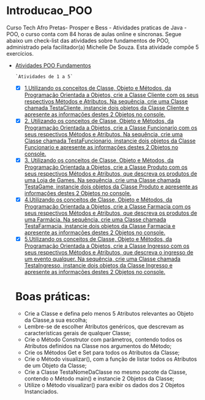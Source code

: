 # Introducao_POO
Curso Tech Afro Pretas- Prosper e Bess - Atividades praticas de Java - POO, o curso conta com 84 horas de aulas online e síncronas. Segue abaixo um check-list das atividades sobre fundamentos de POO, administrado pela facilitador(a) Michelle De Souza. 
Esta atividade compõe 5 exercícios. 

- [Atividades POO Fundamentos](#atividades-POO-Fundamentos)

  
      `Atividades de 1 a 5`
    - [x] [1.Utilizando os conceitos de Classe, Objeto e Métodos, da Programação Orientada a Objetos, crie a Classe Cliente com os seus respectivos Métodos e Atributos. Na sequência, crie uma Classe chamada TestaCliente, instancie dois objetos da Classe Cliente e apresente as informações destes 2 Objetos no console.](#1-#Utilizando-os-conceitos-de-Classe-Objeto-e-Métodos-da-Programação-Orientada-a-Objetos-crie-a-Classe-Cliente-com-os-seus-respectivos-Métodos-e-Atributos-Na-sequência-crie-uma-Classe-chamada-TestaCliente-instancie-dois-objetos-da-Classe-Cliente-e-apresente-as-informações-destes-2-Objetos-no-console)  
     - [x] [2. Utilizando os conceitos de Classe, Objeto e Métodos, da Programação Orientada a Objetos, crie a Classe Funcionario com os seus respectivos Métodos e Atributos. Na sequência, crie uma Classe chamada TestaFuncionario, instancie dois objetos da Classe Funcionario e apresente as informações destes 2 Objetos no console.](#2-#Utilizando-os-conceitos-de-Classe-Objeto-e-Métodos-da-Programação-Orientada-a-Objetos-crie-a-Classe-Funcionario-com-os-seus-respectivos-Métodos-e-Atributos-Na-sequência-crie-uma-Classe-chamada-TestaFuncionario-instancie-dois-objetos-da-Classe-Funcionario-e-apresente-as-informações-destes-2-Objetos-no-console)
    - [x] [3. Utilizando os conceitos de Classe, Objeto e Métodos, da Programação Orientada a Objetos, crie a Classe Produto com os seus respectivos Métodos e Atributos, que descreva os produtos de uma Loja de Games. Na sequência, crie uma Classe chamada TestaGame, instancie dois objetos da Classe Produto e apresente as informações destes 2 Objetos no console.](#3-#Utilizando-os-conceitos-de-Classe-Objeto-e-Métodos-da-Programação-Orientada-a-Objetos-crie-a-Classe-Produto-com-os-seus-respectivos-Métodos-e-Atributos-que-descreva-os-produtos-de-uma-Loja-de-Games-Na-sequência-crie-uma-Classe-chamada-TestaGame-instancie-dois-objetos-da-Classe-Produto-e-apresente-as-informações-destes-2-Objetos-no-console)
    - [x] [4.Utilizando os conceitos de Classe, Objeto e Métodos, da Programação Orientada a Objetos, crie a Classe Farmacia com os seus respectivos Métodos e Atributos, que descreva os produtos de uma Farmácia. Na sequência, crie uma Classe chamada TestaFarmacia, instancie dois objetos da Classe Farmacia e apresente as informações destes 2 Objetos no console.](#4-#Utilizando-os-conceitos-de-Classe-Objeto-e-Métodos-da-Programação-Orientada-a-Objetos-crie-a-Classe-Farmacia-com-os-seus-respectivos-Métodos-e-Atributos-que-descreva-os-produtos-de-uma-Farmácia-Na-sequência-crie-uma-Classe-chamada-TestaFarmacia-instancie-dois-objetos-da-Classe-Farmacia-e-apresente-as-informações-destes-2-Objetos-no-console)
    - [x] [5.Utilizando os conceitos de Classe, Objeto e Métodos, da Programação Orientada a Objetos, crie a Classe Ingresso com os seus respectivos Métodos e Atributos, que descreva o ingresso de um evento qualquer. Na sequência, crie uma Classe chamada TestaIngresso, instancie dois objetos da Classe Ingresso e apresente as informações destes 2 Objetos no console.](#5-#Utilizando-os-conceitos-de-Classe-Objeto-e-Métodos-da-Programação-Orientada-a-Objetos-crie-a-Classe-Ingresso-com-os-seus-respectivos-Métodos-e-Atributos-que-descreva-o-ingresso-de-um-evento-qualquer-Na-sequência-crie-uma-Classe-chamada-TestaIngresso-instancie-dois-objetos-da-Classe-Ingresso-e-apresente-as-informações-destes-2-Objetos-no-console)
    
    # **Boas práticas:**
    
    *  Crie a Classe e defina pelo menos 5 Atributos relevantes ao Objeto da Classe,a sua escolha;
    *  Lembre-se de escolher Atributos genéricos, que descrevam as características gerais de qualquer Classe;
    *  Crie o Método Construtor com parâmetros, contendo todos os Atributos definidos na Classe nos argumentos do Método;
    *  Crie os Métodos Get e Set para todos os Atributos da Classe;
    *  Crie o Método visualizar(), com a função de listar todos os Atributos de um Objeto da Classe;
    *  Crie a Classe TestaNomeDaClasse no mesmo pacote da Classe, contendo o Método main() e instancie 2 Objetos da Classe;
    *  Utilize o Método visualizar() para exibir os dados dos 2 Objetos Instanciados.



